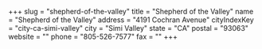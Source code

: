 +++
slug = "shepherd-of-the-valley"
title = "Shepherd of the Valley"
name = "Shepherd of the Valley"
address = "4191 Cochran Avenue"
cityIndexKey = "city-ca-simi-valley"
city = "Simi Valley"
state = "CA"
postal = "93063"
website = ""
phone = "805-526-7577"
fax = ""
+++
